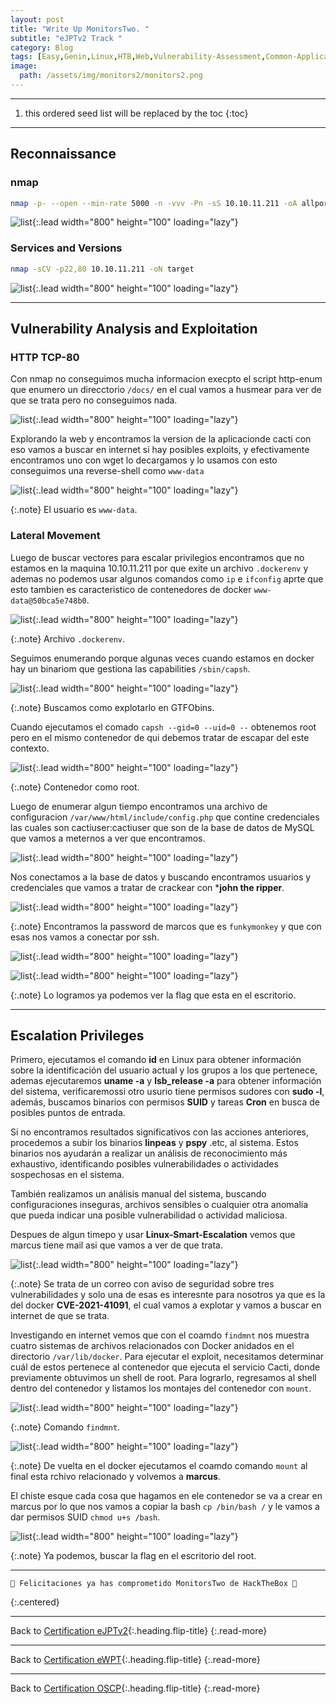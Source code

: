 ```yaml
---
layout: post
title: "Write Up MonitorsTwo. "
subtitle: "eJPTv2 Track "
category: Blog
tags: [Easy,Genin,Linux,HTB,Web,Vulnerability-Assessment,Common-Applications,Authorization,RCE,Weak-Credentials,Lateral-movement,Weak-Authentication,Misconfiguration,Binary-Exploitation,SUID,Docker,Docker-Abuse,GTFObins,CVE,John,Hashes,Cracking,Protocols,Reconnaissance,Real,eJPTv2,eWPT]
image:
  path: /assets/img/monitors2/monitors2.png
---
```


---

<!--more-->

1. this ordered seed list will be replaced by the toc
   {:toc}

---

## Reconnaissance


### nmap

```bash
nmap -p- --open --min-rate 5000 -n -vvv -Pn -sS 10.10.11.211 -oA allports
```

![list](/assets/img/monitors2/1.png){:.lead width="800" height="100" loading="lazy"}


### Services and Versions


```bash
nmap -sCV -p22,80 10.10.11.211 -oN target
```


![list](/assets/img/monitors2/2.png){:.lead width="800" height="100" loading="lazy"}


---

## Vulnerability Analysis and Exploitation


### HTTP TCP-80


Con nmap no conseguimos mucha informacion execpto el script http-enum que enumero un direcctorio `/docs/` en el cual vamos a husmear para ver de que se trata pero no conseguimos nada.


![list](/assets/img/monitors2/4.png){:.lead width="800" height="100" loading="lazy"}


Explorando la web y encontramos la version de la aplicacionde cacti con eso vamos a buscar en internet si hay posibles exploits, y efectivamente encontramos uno con wget lo decargamos y lo usamos con esto conseguimos una reverse-shell como `www-data` 


![list](/assets/img/monitors2/6.png){:.lead width="800" height="100" loading="lazy"}


{:.note}
El usuario es `www-data`.


### Lateral Movement


Luego de buscar vectores para escalar privilegios encontramos que no estamos en la maquina 10.10.11.211 por que exite un archivo `.dockerenv` y ademas no podemos usar algunos comandos como `ip` e `ifconfig` aprte que esto tambien es caracteristico de contenedores de docker `www-data@50bca5e748b0`.


![list](/assets/img/monitors2/8.png){:.lead width="800" height="100" loading="lazy"}


{:.note}
Archivo `.dockerenv`.


Seguimos enumerando porque algunas veces cuando estamos en docker hay un binariom que gestiona las capabilities `/sbin/capsh`.


![list](/assets/img/monitors2/8.png){:.lead width="800" height="100" loading="lazy"}


{:.note}
Buscamos como explotarlo en GTFObins.


Cuando ejecutamos el comado `capsh --gid=0 --uid=0 --` obtenemos root pero en el mismo contenedor de qui debemos tratar de escapar del este contexto.


![list](/assets/img/monitors2/9.png){:.lead width="800" height="100" loading="lazy"}


{:.note}
Contenedor como root.


Luego de enumerar algun tiempo encontramos una archivo de configuracion `/var/www/html/include/config.php` que contine credenciales las cuales son cactiuser:cactiuser que son de la base de datos de MySQL que vamos a meternos a ver que encontramos.


![list](/assets/img/monitors2/13.png){:.lead width="800" height="100" loading="lazy"}


Nos conectamos a la base de datos y buscando encontramos usuarios y credenciales que vamos a tratar de crackear con ***john the ripper**.


![list](/assets/img/monitors2/15.png){:.lead width="800" height="100" loading="lazy"}


{:.note}
Encontramos la password de marcos que es `funkymonkey` y que con esas nos vamos a conectar por ssh.


![list](/assets/img/monitors2/18.png){:.lead width="800" height="100" loading="lazy"}


![list](/assets/img/monitors2/16.png){:.lead width="800" height="100" loading="lazy"}


{:.note}
Lo logramos ya podemos ver la flag que esta en el escritorio.


---

## Escalation Privileges


Primero, ejecutamos el comando **id** en Linux para obtener información sobre la identificación del usuario actual y los grupos a los que pertenece, ademas ejecutaremos **uname -a** y **lsb_release -a** para obtener información del sistema, verificaremossi otro usurio tiene permisos sudores con **sudo -l**, además, buscamos binarios con permisos **SUID** y tareas **Cron** en busca de posibles puntos de entrada.


Si no encontramos resultados significativos con las acciones anteriores, procedemos a subir los binarios **linpeas** y **pspy** .etc, al sistema. Estos binarios nos ayudarán a realizar un análisis de reconocimiento más exhaustivo, identificando posibles vulnerabilidades o actividades sospechosas en el sistema.


También realizamos un análisis manual del sistema, buscando configuraciones inseguras, archivos sensibles o cualquier otra anomalía que pueda indicar una posible vulnerabilidad o actividad maliciosa.


Despues de algun timepo y usar **Linux-Smart-Escalation** vemos que marcus tiene mail asi que vamos a ver de que trata.


![list](/assets/img/monitors2/20.png){:.lead width="800" height="100" loading="lazy"}


{:.note}
Se trata de un correo con aviso de seguridad sobre tres vulnerabilidades y solo una de esas es interesnte para nosotros ya que es la del docker **CVE-2021-41091**, el cual vamos a explotar y vamos a buscar en internet de que se trata.


Investigando en internet vemos que con el coamdo `findmnt` nos muestra cuatro sistemas de archivos relacionados con Docker anidados en el directorio `/var/lib/docker`. Para ejecutar el exploit, necesitamos determinar cuál de estos pertenece al contenedor que ejecuta el servicio Cacti, donde previamente obtuvimos un shell de root. Para lograrlo, regresamos al shell dentro del contenedor y listamos los montajes del contenedor con `mount`.


![list](/assets/img/monitors2/21.png){:.lead width="800" height="100" loading="lazy"}


{:.note}
Comando `findmnt`.


![list](/assets/img/monitors2/23.png){:.lead width="800" height="100" loading="lazy"}


{:.note}
De vuelta en el docker ejecutamos el coamdo comando `mount` al final esta rchivo relacionado y volvemos a **marcus**.


El chiste esque cada cosa que hagamos en ele contenedor se va a crear en marcus por lo que nos vamos a copiar la bash `cp /bin/bash /` y le vamos a dar permisos SUID `chmod u+s /bash`.


![list](/assets/img/monitors2/24.png){:.lead width="800" height="100" loading="lazy"}


{:.note}
Ya podemos, buscar la flag en el escritorio del root.


---


```shell
🎉 Felicitaciones ya has comprometido MonitorsTwo de HackTheBox 🎉
```


{:.centered}


---


Back to [Certification eJPTv2](2023-06-02-Road-to-eJPTv2.md){:.heading.flip-title}
{:.read-more}

---

Back to [Certification eWPT](2023-07-04-Road-to-eWPT.md){:.heading.flip-title}
{:.read-more}

---

Back to [Certification OSCP](2023-07-10-Road-to-OSCP.md){:.heading.flip-title}
{:.read-more}
